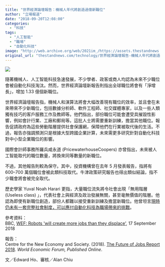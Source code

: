 ```yaml
---
title: "世界經濟論壇報告：機械人年代將創造過億新職位"
author: "立場報道"
date: "2018-09-20T12:08:00"
categories:
  - "科技"
tags:
  - "人工智能"
  - "職場"
  - "自動化科技"
image: "http://web.archive.org/web/2021im_/https://assets.thestandnews.com/media/photos/honda-03_4WY6O.png"
original_url: "thestandnews.com/technology/世界經濟論壇報告-機械人年代將創造過億新職位"
---
```

![](http://web.archive.org/web/2021im_/https://assets.thestandnews.com/media/photos/honda-03_4WY6O.png)

隨著機械人、人工智能科技急速發展，不少學者、政客或商人均認為未來不少職位會被自動化科技淘汰。然而，世界經濟論壇新報告則指出全球職位將會有「淨增長」，增加 1.33 億個新職位。

世界經濟論壇報告指，機械人和演算法將會大幅改善現有職位的效率，並且會在未來帶來不少新職位，包括數據分析師、軟件工程師、社交媒體專家，以及一些人類獨有技巧的客戶服務工作及教師等。他們指出，部份職位可能會遭受具摧毀性影響，例如會計行業、工廠和郵局等。這批人士將需要重新訓練，擔當其他職位。報告促請政府為這些勞動階層提供社會保護網，保障他們在行業被取代後的生活。不過，報告亦強調預測只是根據大型跨國企業計算，未來需更多研究針對自動化科技對中小型企業職位的影響。

國際會計師事務所羅兵咸永道 (PricewaterhouseCoopers) 亦曾指出，未來被人工智能取代的職位數量，將換來同等數量的新職位。

不過，其他報告則較為保守。其中，投資機構曾在去年 5 月發表報告，指將有 600–700 萬個職位會被此類科技取代。牛津政策研究報告也得出類似結論，指不少職會將會被完全取代。

歷史學家 Yuval Noah Harari 更指，大量職位流失將令社會出現「無用階層 (Useless class) 」，代表社會上與經濟及政治發展無關，甚至毫無價值的階層。他認為即使有新職位創造，部份人都難以接受重新訓練及擔當新職位。他曾坦言[現時仍未有一套完整社會制度，可以應付自動化科技為職場帶來的挑戰](../../cosmos/%E4%BA%BA%E5%B7%A5%E6%99%BA%E8%83%BD-%E6%9C%AA%E4%BE%86%E8%81%B7%E5%A0%B4%E4%BD%95%E5%8E%BB%E4%BD%95%E5%BE%9E/)。 

參考資料：  
BBC, [WEF: Robots 'will create more jobs than they displace'](http://web.archive.org/web/20211229132552/https://www.bbc.com/news/business-45545228), 17 September 2018

報告：  
Centre for the New Economy and Society. (2018). [The Future of Jobs Report 2018](http://web.archive.org/web/20211229132552/http://www3.weforum.org/docs/WEF_Future_of_Jobs_2018.pdf). _World Economic Forum, Published Online_. 

文／Edward Ho、審核／Alan Chiu